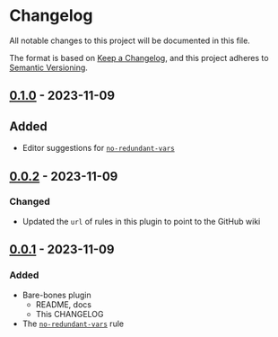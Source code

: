 # Changelog

All notable changes to this project will be documented in this file.

The format is based on [Keep a Changelog](https://keepachangelog.com/en/1.0.0/),
and this project adheres to [Semantic Versioning](https://semver.org/spec/v2.0.0.html).

## [0.1.0] - 2023-11-09

## Added

- Editor suggestions for [`no-redundant-vars`](https://github.com/ej-shafran/eslint-plugin-nitpick/wiki/no-redundant-vars)

## [0.0.2] - 2023-11-09

### Changed

- Updated the `url` of rules in this plugin to point to the GitHub wiki

## [0.0.1] - 2023-11-09

### Added

- Bare-bones plugin
  - README, docs
  - This CHANGELOG
- The [`no-redundant-vars`](https://github.com/ej-shafran/eslint-plugin-nitpick/wiki/no-redundant-vars) rule

[0.1.0]: https://github.com/ej-shafran/eslint-plugin-nitpick/compare/v0.0.2...v0.1.0
[0.0.2]: https://github.com/ej-shafran/eslint-plugin-nitpick/compare/v0.0.1...v0.0.2
[0.0.1]: https://github.com/ej-shafran/eslint-plugin-nitpick/releases/tag/v0.0.1

